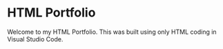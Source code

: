 # HTML Portfolio
Welcome to my HTML Portfolio. This was built using only HTML coding in Visual Studio Code.
